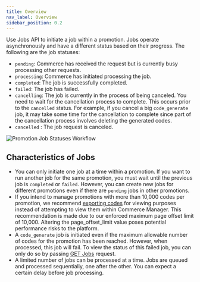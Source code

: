 ```yaml
---
title: Overview
nav_label: Overview
sidebar_position: 0.2
---
```


Use Jobs API to initiate a job within a promotion. Jobs operate asynchronously and have a different status based on their progress. The following are the job statuses:

- `pending`: Commerce has received the request but is currently busy processing other requests. 
- `processing`: Commerce has initiated processing the job.
- `completed`: The job is successfully completed.
- `failed`: The job has failed.
- `cancelling`: The job is currently in the process of being canceled. You need to wait for the cancellation process to complete. This occurs prior to the `cancelled` status. For example, if you cancel a big `code_generate` job, it may take some time for the cancellation to complete since part of the cancellation process involves deleting the generated codes.
- `cancelled` : The job request is canceled.

![Promotion Job Statuses Workflow](/assets/job_status_workflow.png)

## Characteristics of Jobs

- You can only initiate one job at a time within a promotion. If you want to run another job for the same promotion, you must wait until the previous job is `completed` or `failed`. However, you can create new jobs for different promotions even if there are `pending` jobs in other promotions.
- If you intend to manage promotions with more than 10,000 codes per promotion, we recommend [exporting codes](/docs/promotions/promotion-codes/jobs-api/export-codes) for viewing purposes instead of attempting to view them within Commerce Manager. This recommendation is made due to our enforced maximum page offset limit of 10,000. Altering the page_offset_limit value poses potential performance risks to the platform.
- A `code_generate` job is initiated even if the maximum allowable number of codes for the promotion has been reached. However, when processed, this job will fail. To view the status of this failed job, you can only do so by passing [GET Jobs](/docs/promotions/promotion-codes/jobs-api/get-jobs) request.
- A limited number of jobs can be processed at a time. Jobs are queued and processed sequentially, one after the other. You can expect a certain delay before job processing.

